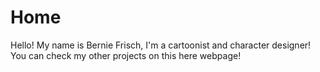 # Home
Hello! My name is Bernie Frisch, I'm a cartoonist and character designer! You can check my other projects on this here webpage!
